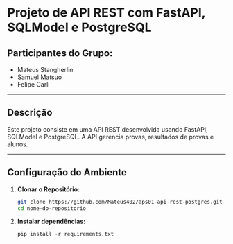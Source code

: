 # Projeto de API REST com FastAPI, SQLModel e PostgreSQL

## Participantes do Grupo:
- Mateus Stangherlin
- Samuel Matsuo
- Felipe Carli

---

## Descrição

Este projeto consiste em uma API REST desenvolvida usando FastAPI, SQLModel e PostgreSQL. A API gerencia provas, resultados de provas e alunos.

---

## Configuração do Ambiente

1. **Clonar o Repositório:**

   ```bash
   git clone https://github.com/Mateus402/aps01-api-rest-postgres.git
   cd nome-do-repositorio

1. **Instalar dependências:**

   ```Instale as dependências do projeto.
   pip install -r requirements.txt

